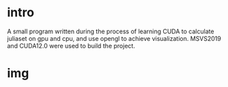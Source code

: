 # intro

A small program written during the process of learning CUDA to calculate juliaset on gpu and cpu, and use opengl to achieve visualization. MSVS2019 and CUDA12.0 were used to build the project.


# img



